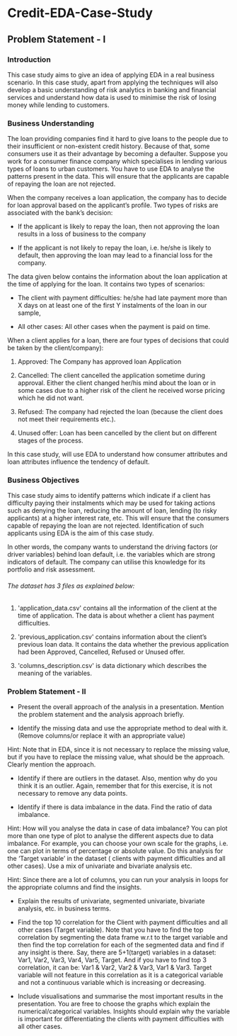 # Credit-EDA-Case-Study
## Problem Statement - I
 

### Introduction
This case study aims to give an idea of applying EDA in a real business scenario. In this case study, apart from applying the techniques will also develop a basic understanding of risk analytics in banking and financial services and understand how data is used to minimise the risk of losing money while lending to customers.

 

### Business Understanding
The loan providing companies find it hard to give loans to the people due to their insufficient or non-existent credit history. Because of that, some consumers use it as their advantage by becoming a defaulter. Suppose you work for a consumer finance company which specialises in lending various types of loans to urban customers. You have to use EDA to analyse the patterns present in the data. This will ensure that the applicants are capable of repaying the loan are not rejected.

 

When the company receives a loan application, the company has to decide for loan approval based on the applicant’s profile. Two types of risks are associated with the bank’s decision:

- If the applicant is likely to repay the loan, then not approving the loan results in a loss of business to the company

- If the applicant is not likely to repay the loan, i.e. he/she is likely to default, then approving the loan may lead to a financial loss for the company.

 

The data given below contains the information about the loan application at the time of applying for the loan. It contains two types of scenarios:

- The client with payment difficulties: he/she had late payment more than X days on at least one of the first Y instalments of the loan in our sample,

- All other cases: All other cases when the payment is paid on time.

 

When a client applies for a loan, there are four types of decisions that could be taken by the client/company):

1. Approved: The Company has approved loan Application

2. Cancelled: The client cancelled the application sometime during approval. Either the client changed her/his mind about the loan or in some cases due to a higher risk of the client he received worse pricing which he did not want.

3. Refused: The company had rejected the loan (because the client does not meet their requirements etc.).

4. Unused offer:  Loan has been cancelled by the client but on different stages of the process.

In this case study, will use EDA to understand how consumer attributes and loan attributes influence the tendency of default.

 

### Business Objectives
This case study aims to identify patterns which indicate if a client has difficulty paying their instalments which may be used for taking actions such as denying the loan, reducing the amount of loan, lending (to risky applicants) at a higher interest rate, etc. This will ensure that the consumers capable of repaying the loan are not rejected. Identification of such applicants using EDA is the aim of this case study.

 
In other words, the company wants to understand the driving factors (or driver variables) behind loan default, i.e. the variables which are strong indicators of default.  The company can utilise this knowledge for its portfolio and risk assessment.


###### The dataset has 3 files as explained below: 

1. 'application_data.csv'  contains all the information of the client at the time of application.
The data is about whether a client has payment difficulties.

2. 'previous_application.csv' contains information about the client’s previous loan data. It contains the data whether the previous application had been Approved, Cancelled, Refused or Unused offer.

3. 'columns_description.csv' is data dictionary which describes the meaning of the variables.


### Problem Statement - II
 
- Present the overall approach of the analysis in a presentation. Mention the problem statement and the analysis approach briefly.

- Identify the missing data and use the appropriate method to deal with it. (Remove columns/or replace it with an appropriate value)

Hint: Note that in EDA, since it is not necessary to replace the missing value, but if you have to replace the missing value, what should be the approach. Clearly mention the approach.

- Identify if there are outliers in the dataset. Also, mention why do you think it is an outlier. Again, remember that for this exercise, it is not necessary to remove any data points.

- Identify if there is data imbalance in the data. Find the ratio of data imbalance.

Hint: How will you analyse the data in case of data imbalance? You can plot more than one type of plot to analyse the different aspects due to data imbalance. For example, you can choose your own scale for the graphs, i.e. one can plot in terms of percentage or absolute value. Do this analysis for the ‘Target variable’ in the dataset ( clients with payment difficulties and all other cases). Use a mix of univariate and bivariate analysis etc.

Hint: Since there are a lot of columns, you can run your analysis in loops for the appropriate columns and find the insights.

- Explain the results of univariate, segmented univariate, bivariate analysis, etc. in business terms.

- Find the top 10 correlation for the Client with payment difficulties and all other cases (Target variable). Note that you have to find the top correlation by segmenting the data frame w.r.t to the target variable and then find the top correlation for each of the segmented data and find if any insight is there.  Say, there are 5+1(target) variables in a dataset: Var1, Var2, Var3, Var4, Var5, Target. And if you have to find top 3 correlation, it can be: Var1 & Var2, Var2 & Var3, Var1 & Var3. Target variable will not feature in this correlation as it is a categorical variable and not a continuous variable which is increasing or decreasing.  

- Include visualisations and summarise the most important results in the presentation. You are free to choose the graphs which explain the numerical/categorical variables. Insights should explain why the variable is important for differentiating the clients with payment difficulties with all other cases. 
